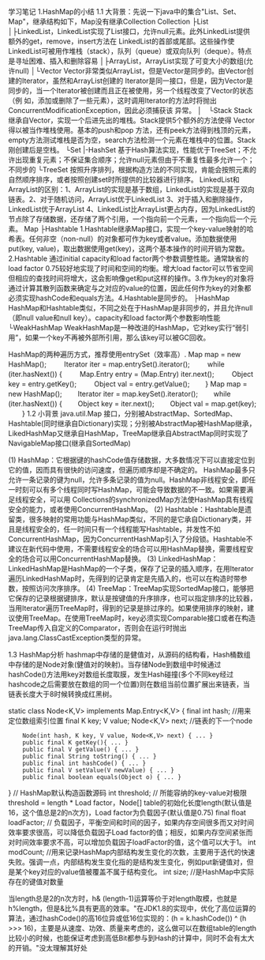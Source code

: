 学习笔记
1.HashMap的小结
1.1 大背景：先说一下java中的集合"List、Set、Map"，继承结构如下，Map没有继承Collection
Collection
├List
│├LinkedList，LinkedList实现了List接口，允许null元素。此外LinkedList提供额外的get，remove，insert方法在 LinkedList的首部或尾部。这些操作使LinkedList可被用作堆栈（stack），队列（queue）或双向队列（deque）。特点是寻址困难、插入和删除容易
│├ArrayList，ArrayList实现了可变大小的数组(允许null)
│└Vector Vector非常类似ArrayList，但是Vector是同步的。由Vector创建的Iterator，虽然和ArrayList创建的 Iterator是同一接口，但是，因为Vector是同步的，当一个Iterator被创建而且正在被使用，另一个线程改变了Vector的状态（例 如，添加或删除了一些元素），这时调用Iterator的方法时将抛出ConcurrentModificationException，因此必须捕获该 异常。
│　└Stack Stack继承自Vector，实现一个后进先出的堆栈。Stack提供5个额外的方法使得 Vector得以被当作堆栈使用。基本的push和pop 方法，还有peek方法得到栈顶的元素，empty方法测试堆栈是否为空，search方法检测一个元素在堆栈中的位置。Stack刚创建后是空栈。
└Set
 |-HashSet 基于Hash算法实现，性能优于TreeSet；不允许出现重复元素；不保证集合顺序；允许null元素但由于不重复性最多允许一个；不同步的
 └TreeSet 按照升序排列，根据构造方法的不同实现，肯能会按照元素的自然顺序排序，或者按照创建set时所提供的比较器进行排序。
LinkedList和ArrayList的区别：1、ArrayList的实现是基于数组，LinkedList的实现是基于双向链表。2、对于随机访问，ArrayList优于LinkedList 3、对于插入和删除操作，LinkedList优于ArrayList 4、LinkedList比ArrayList更占内存，因为LinkedList的节点除了存储数据，还存储了两个引用，一个指向前一个元素，一个指向后一个元素。
Map
├Hashtable 1.Hashtable继承Map接口，实现一个key-value映射的哈希表。任何非空（non-null）的对象都可作为key或者value。添加数据使用put(key, value)，取出数据使用get(key)，这两个基本操作的时间开销为常数。2.Hashtable 通过initial capacity和load factor两个参数调整性能。通常缺省的load factor 0.75较好地实现了时间和空间的均衡。增大load factor可以节省空间但相应的查找时间将增大，这会影响像get和put这样的操作。3.作为key的对象将通过计算其散列函数来确定与之对应的value的位置，因此任何作为key的对象都必须实现hashCode和equals方法。4.Hashtable是同步的。
├HashMap HashMap和Hashtable类似，不同之处在于HashMap是非同步的，并且允许null（即null value和null key）。capacity和load factor两个参数影响性能
└WeakHashMap WeakHashMap是一种改进的HashMap，它对key实行“弱引用”，如果一个key不再被外部所引用，那么该key可以被GC回收。

HashMap的两种遍历方式，推荐使用entrySet（效率高）.
Map map = new HashMap();
　　     Iterator iter = map.entrySet().iterator();
　　     while (iter.hasNext()) {
　　     Map.Entry entry = (Map.Entry) iter.next();
　　     Object key = entry.getKey();
　　     Object val = entry.getValue();
　　}
Map map = new HashMap();
  　　Iterator iter = map.keySet().iterator();
  　　while (iter.hasNext()) {
  　　Object key = iter.next();
  　　Object val = map.get(key);
  　　}
1.2 小背景
java.util.Map 接口，分别被AbstractMap、SortedMap、Hashtable(同时继承自Dictionary)实现；分别被AbstractMap被HashMap继承，LikedHashMap又继承自HashMap，TreeMap继承自AbstractMap同时实现了NavigableMap接口(继承自SortedMap)

(1) HashMap：它根据键的hashCode值存储数据，大多数情况下可以直接定位到它的值，因而具有很快的访问速度，但遍历顺序却是不确定的。 HashMap最多只允许一条记录的键为null，允许多条记录的值为null。HashMap非线程安全，即任一时刻可以有多个线程同时写HashMap，可能会导致数据的不一致。如果需要满足线程安全，可以用 Collections的synchronizedMap方法使HashMap具有线程安全的能力，或者使用ConcurrentHashMap。
(2) Hashtable：Hashtable是遗留类，很多映射的常用功能与HashMap类似，不同的是它承自Dictionary类，并且是线程安全的，任一时间只有一个线程能写Hashtable，并发性不如ConcurrentHashMap，因为ConcurrentHashMap引入了分段锁。Hashtable不建议在新代码中使用，不需要线程安全的场合可以用HashMap替换，需要线程安全的场合可以用ConcurrentHashMap替换。
(3) LinkedHashMap：LinkedHashMap是HashMap的一个子类，保存了记录的插入顺序，在用Iterator遍历LinkedHashMap时，先得到的记录肯定是先插入的，也可以在构造时带参数，按照访问次序排序。
(4) TreeMap：TreeMap实现SortedMap接口，能够把它保存的记录根据键排序，默认是按键值的升序排序，也可以指定排序的比较器，当用Iterator遍历TreeMap时，得到的记录是排过序的。如果使用排序的映射，建议使用TreeMap。在使用TreeMap时，key必须实现Comparable接口或者在构造TreeMap传入自定义的Comparator，否则会在运行时抛出java.lang.ClassCastException类型的异常。

1.3 HashMap分析
hashmap中存储的是健值对，从源码的结构看，Hash桶数组中存储的是Node对象(健值对的映射)。当存储Node到数组中时候通过hashCode()方法用key对数组长度取膜，发生Hash碰撞(多个不同key经过hashcode之后需要放在数组的同一个位置)则在数组当前位置扩展出来链表，当链表长度大于8时候转换成红黑树。

static class Node<K,V> implements Map.Entry<K,V> {
        final int hash;    //用来定位数组索引位置
        final K key;
        V value;
        Node<K,V> next;   //链表的下一个node

        Node(int hash, K key, V value, Node<K,V> next) { ... }
        public final K getKey(){ ... }
        public final V getValue() { ... }
        public final String toString() { ... }
        public final int hashCode() { ... }
        public final V setValue(V newValue) { ... }
        public final boolean equals(Object o) { ... }
}
// HashMap默认构造函数源码
int threshold;             // 所能容纳的key-value对极限 threshold = length * Load factor，Node[] table的初始化长度length(默认值是16，这个值总是2的n次方)，Load factor为负载因子(默认值是0.75)
final float loadFactor;    // 负载因子，平衡空间和时间的因子，如果内存空间很多而又对时间效率要求很高，可以降低负载因子Load factor的值；相反，如果内存空间紧张而对时间效率要求不高，可以增加负载因子loadFactor的值，这个值可以大于1。
int modCount;              //用来记录HashMap内部结构发生变化的次数，主要用于迭代的快速失败。强调一点，内部结构发生变化指的是结构发生变化，例如put新键值对，但是某个key对应的value值被覆盖不属于结构变化。
int size;                  //是HashMap中实际存在的键值对数量

当length总是2的n次方时，h& (length-1)运算等价于对length取模，也就是h%length，但是&比%具有更高的效率。"在JDK1.8的实现中，优化了高位运算的算法，通过hashCode()的高16位异或低16位实现的：(h = k.hashCode()) ^ (h >>> 16)，主要是从速度、功效、质量来考虑的，这么做可以在数组table的length比较小的时候，也能保证考虑到高低Bit都参与到Hash的计算中，同时不会有太大的开销。"没太理解其好处





